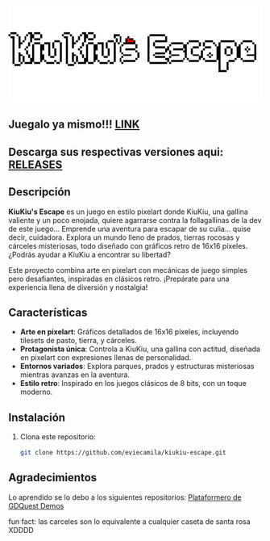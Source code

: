 <p align="center">
<img src="./assets/kiu/logo.png" style="image-rendering: pixelated; width: 600px;" />
</p>

## Juegalo ya mismo!!! [LINK](https://eviecamila.github.io/kiukiu-escape/)
## Descarga sus respectivas versiones aqui: [RELEASES](https://github.com/eviecamila/kiukiu-escape/releases/tag/beta)

## Descripción

**KiuKiu's Escape** es un juego en estilo pixelart donde KiuKiu, una gallina valiente y un poco enojada, quiere agarrarse contra la follagallinas de la dev de este juego... Emprende una aventura para escapar de su culia... quise decir, cuidadora. Explora un mundo lleno de prados, tierras rocosas y cárceles misteriosas, todo diseñado con gráficos retro de 16x16 píxeles. ¿Podrás ayudar a KiuKiu a encontrar su libertad?

Este proyecto combina arte en pixelart con mecánicas de juego simples pero desafiantes, inspiradas en clásicos retro. ¡Prepárate para una experiencia llena de diversión y nostalgia!

## Características

- **Arte en pixelart**: Gráficos detallados de 16x16 píxeles, incluyendo tilesets de pasto, tierra, y cárceles.
- **Protagonista única**: Controla a KiuKiu, una gallina con actitud, diseñada en pixelart con expresiones llenas de personalidad.
- **Entornos variados**: Explora parques, prados y estructuras misteriosas mientras avanzas en la aventura.
- **Estilo retro**: Inspirado en los juegos clásicos de 8 bits, con un toque moderno.

## Instalación

1. Clona este repositorio:
   ```bash
   git clone https://github.com/eviecamila/kiukiu-escape.git

## Agradecimientos

Lo aprendido se lo debo a los siguientes repositorios:
[Plataformero de GDQuest Demos](https://github.com/gdquest-demos/godot-3-beginner-2d-platformer)

fun fact: las carceles son lo equivalente a cualquier caseta de santa rosa XDDDD

